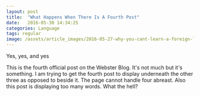 ```yaml
---
layout: post
title:  "What Happens When There Is A Fourth Post"
date:   2016-05-30 14:34:25
categories: Language
tags: regular
image: /assets/article_images/2016-05-27-why-you-cant-learn-a-foreign-language/headache.png
---
```


Yes, yes, and yes

This is the fourth official post on the Webster Blog. It's not much but it's something. I am trying to get the fourth post to display underneath the other three as opposed to beside it. The page cannot handle four abreast. Also this post is displaying too many words. What the hell?
